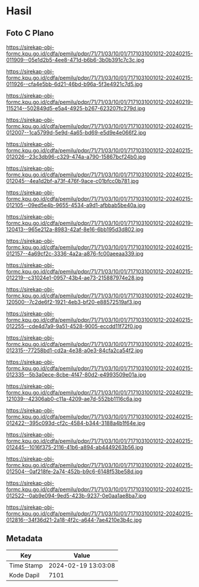 # Hasil

## Foto C Plano

https://sirekap-obj-formc.kpu.go.id/cdfa/pemilu/pdpr/71/71/03/10/01/7171031001012-20240215-011909--05e1d2b5-4ee8-471d-b6b6-3b0b391c7c3c.jpg

https://sirekap-obj-formc.kpu.go.id/cdfa/pemilu/pdpr/71/71/03/10/01/7171031001012-20240215-011926--cfa4e5bb-6d21-46bd-b96a-5f3e4921c7d5.jpg

https://sirekap-obj-formc.kpu.go.id/cdfa/pemilu/pdpr/71/71/03/10/01/7171031001012-20240219-115214--502849d5-e5a4-4925-b267-623207fc279d.jpg

https://sirekap-obj-formc.kpu.go.id/cdfa/pemilu/pdpr/71/71/03/10/01/7171031001012-20240215-012007--1ca5799d-5e9d-4a65-bd69-e5d9e4e066f2.jpg

https://sirekap-obj-formc.kpu.go.id/cdfa/pemilu/pdpr/71/71/03/10/01/7171031001012-20240215-012026--23c3db96-c329-474a-a790-15867bcf24b0.jpg

https://sirekap-obj-formc.kpu.go.id/cdfa/pemilu/pdpr/71/71/03/10/01/7171031001012-20240215-012045--4ea1d2bf-a73f-476f-9ace-c01bfcc0b781.jpg

https://sirekap-obj-formc.kpu.go.id/cdfa/pemilu/pdpr/71/71/03/10/01/7171031001012-20240215-012105--09ed5e4b-9655-4534-a9d1-afbbab5be40a.jpg

https://sirekap-obj-formc.kpu.go.id/cdfa/pemilu/pdpr/71/71/03/10/01/7171031001012-20240219-120413--965e212a-8983-42af-8e16-6bb195d3d802.jpg

https://sirekap-obj-formc.kpu.go.id/cdfa/pemilu/pdpr/71/71/03/10/01/7171031001012-20240215-012157--4a69cf2c-3336-4a2a-a876-fc00aeeaa339.jpg

https://sirekap-obj-formc.kpu.go.id/cdfa/pemilu/pdpr/71/71/03/10/01/7171031001012-20240215-012219--c31024e1-0957-43b4-ae73-215887974e28.jpg

https://sirekap-obj-formc.kpu.go.id/cdfa/pemilu/pdpr/71/71/03/10/01/7171031001012-20240219-120500--7c2de6f2-1921-4eb3-bf20-e88572519af3.jpg

https://sirekap-obj-formc.kpu.go.id/cdfa/pemilu/pdpr/71/71/03/10/01/7171031001012-20240215-012255--cde4d7a9-9a51-4528-9005-eccdd11f72f0.jpg

https://sirekap-obj-formc.kpu.go.id/cdfa/pemilu/pdpr/71/71/03/10/01/7171031001012-20240215-012315--77258bd1-cd2a-4e38-a0e3-84cfa2ca54f2.jpg

https://sirekap-obj-formc.kpu.go.id/cdfa/pemilu/pdpr/71/71/03/10/01/7171031001012-20240215-012335--5b3a0ece-8cbe-4f47-80d2-e4993509e01a.jpg

https://sirekap-obj-formc.kpu.go.id/cdfa/pemilu/pdpr/71/71/03/10/01/7171031001012-20240219-121039--42306ab0-c11a-4209-ae7d-552bb1116c6a.jpg

https://sirekap-obj-formc.kpu.go.id/cdfa/pemilu/pdpr/71/71/03/10/01/7171031001012-20240215-012422--395c093d-cf2c-4584-b344-3188a4b1f64e.jpg

https://sirekap-obj-formc.kpu.go.id/cdfa/pemilu/pdpr/71/71/03/10/01/7171031001012-20240215-012445--1016f375-2116-41b6-a894-ab4449263b56.jpg

https://sirekap-obj-formc.kpu.go.id/cdfa/pemilu/pdpr/71/71/03/10/01/7171031001012-20240215-012504--0af218fe-2a74-452b-b9c6-6148f53be58d.jpg

https://sirekap-obj-formc.kpu.go.id/cdfa/pemilu/pdpr/71/71/03/10/01/7171031001012-20240215-012522--0ab9e094-9ed5-423b-9237-0e0aa1ae8ba7.jpg

https://sirekap-obj-formc.kpu.go.id/cdfa/pemilu/pdpr/71/71/03/10/01/7171031001012-20240215-012816--34f36d21-2a18-4f2c-a644-7ae4210e3b4c.jpg


## Metadata

| Key        | Value               |
| ---------- | ------------------- |
| Time Stamp | 2024-02-19 13:03:08 |
| Kode Dapil | 7101                |



